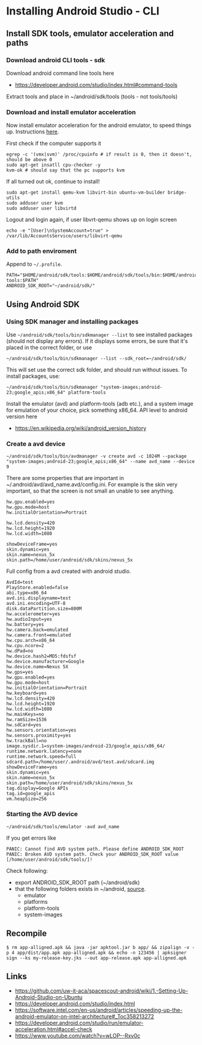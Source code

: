 # Installing Android Studio - CLI
## Install SDK tools, emulator acceleration and paths
### Download android CLI tools - sdk

Download android command line tools here

- https://developer.android.com/studio/index.html#command-tools

Extract tools and place in ~/android/sdk/tools (tools - not tools/tools)


### Download and install emulator acceleration
Now install emulator acceleration for the android emulator, to speed things up. Instructions [here](https://software.intel.com/en-us/android/articles/speeding-up-the-android-emulator-on-intel-architecture#_Toc358213272).

First check if the computer supports it
```
egrep -c '(vmx|svm)' /proc/cpuinfo # if result is 0, then it doesn't, should be above 0
sudo apt-get insatll cpu-checker -y
kvm-ok # should say that the pc supports kvm
```

If all turned out ok, continue to install!
```
sudo apt-get install qemu-kvm libvirt-bin ubuntu-vm-builder bridge-utils
sudo adduser user kvm
sudo adduser user libvirtd
```

Logout and login again, if user libvrt-qemu shows up on login screen
```
echo -e "[User]\nSystemAccount=true" > /var/lib/AccountsService/users/libvirt-qemu
```

### Add to path enviroment 

Append to `~/.profile`.
```
PATH="$HOME/android/sdk/tools:$HOME/android/sdk/tools/bin:$HOME/android/sdk/platform-tools:$PATH"
ANDROID_SDK_ROOT="~/android/sdk/"
```

## Using Android SDK
### Using SDK manager and installing packages
Use `~/android/sdk/tools/bin/sdkmanager --list` to see installed packages (should not display any errors).
If it displays some errors, be sure that it's placed in the correct folder, or use
```
~/android/sdk/tools/bin/sdkmanager --list --sdk_root=~/android/sdk/
```

This will set use the correct sdk folder, and should run without issues. To install packages, use:
```
~/android/sdk/tools/bin/sdkmanager "system-images;android-23;google_apis;x86_64" platform-tools
```

Install the emulator (avd) and platform-tools (adb etc.), and a system image for emulation of your choice, pick something x86_64.
API level to android version here

-  https://en.wikipedia.org/wiki/android_version_history

### Create a avd device
```
~/android/sdk/tools/bin/avdmanager -v create avd -c 1024M --package "system-images;android-23;google_apis;x86_64" --name avd_name --device 9
```

There are some properties that are important in ~/.android/avd/avd_name.avd/config.ini.
For example is the skin very important, so that the screen is not small an unable to see anything.

```
hw.gpu.enabled=yes
hw.gpu.mode=host
hw.initialOrientation=Portrait

hw.lcd.density=420
hw.lcd.height=1920
hw.lcd.width=1080

showDeviceFrame=yes
skin.dynamic=yes
skin.name=nexus_5x
skin.path=/home/user/android/sdk/skins/nexus_5x
```
Full config from a avd created with android studio.

```
AvdId=test
PlayStore.enabled=false
abi.type=x86_64
avd.ini.displayname=test
avd.ini.encoding=UTF-8
disk.dataPartition.size=800M
hw.accelerometer=yes
hw.audioInput=yes
hw.battery=yes
hw.camera.back=emulated
hw.camera.front=emulated
hw.cpu.arch=x86_64
hw.cpu.ncore=2
hw.dPad=no
hw.device.hash2=MD5:fdsfsf
hw.device.manufacturer=Google
hw.device.name=Nexus 5X
hw.gps=yes
hw.gpu.enabled=yes
hw.gpu.mode=host
hw.initialOrientation=Portrait
hw.keyboard=yes
hw.lcd.density=420
hw.lcd.height=1920
hw.lcd.width=1080
hw.mainKeys=no
hw.ramSize=1536
hw.sdCard=yes
hw.sensors.orientation=yes
hw.sensors.proximity=yes
hw.trackBall=no
image.sysdir.1=system-images/android-23/google_apis/x86_64/
runtime.network.latency=none
runtime.network.speed=full
sdcard.path=/home/user/.android/avd/test.avd/sdcard.img
showDeviceFrame=yes
skin.dynamic=yes
skin.name=nexus_5x
skin.path=/home/user/android/sdk/skins/nexus_5x
tag.display=Google APIs
tag.id=google_apis
vm.heapSize=256
```

### Starting the AVD device
```
~/android/sdk/tools/emulator -avd avd_name
```
If you get errors like 

```
PANIC: Cannot find AVD system path. Please define ANDROID_SDK_ROOT
PANIC: Broken AVD system path. Check your ANDROID_SDK_ROOT value [/home/user/android/sdk/tools/]!
```

Check following:

- export ANDROID_SDK_ROOT path (~/android/sdk)
- that the following folders exists in ~/android, [source](https://stackoverflow.com/a/44386974).
    - emulator
    - platforms
    - platform-tools
    - system-images

## Recompile
```
$ rm app-alligned.apk && java -jar apktool.jar b app/ && zipalign -v -p 4 app/dist/app.apk app-alligned.apk && echo -n 123456 | apksigner sign --ks my-release-key.jks --out app-release.apk app-alligned.apk 
```

## Links
- https://github.com/uw-it-aca/spacescout-android/wiki/1.-Setting-Up-Android-Studio-on-Ubuntu
- https://developer.android.com/studio/index.html
- https://software.intel.com/en-us/android/articles/speeding-up-the-android-emulator-on-intel-architecture#_Toc358213272
- https://developer.android.com/studio/run/emulator-acceleration.html#accel-check
- https://www.youtube.com/watch?v=wLOP--Rxv0c
